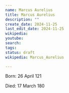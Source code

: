 ```yaml
---
name: Marcus Aurelius
title: Marcus Aurelius
description: ""
create_date: 2024-11-25
last_edit_date: 2024-11-25
wikipedia: 
youtube: 
search: 
tags:
status: draft
wikipedia: Marcus_Aurelius

---
```

Born: 26 April 121

Died: 17 March 180